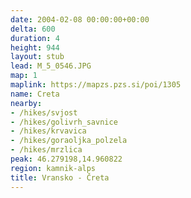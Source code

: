```yaml
---
date: 2004-02-08 00:00:00+00:00
delta: 600
duration: 4
height: 944
layout: stub
lead: M_5_0546.JPG
map: 1
maplink: https://mapzs.pzs.si/poi/1305
name: Creta
nearby:
- /hikes/svjost
- /hikes/golivrh_savnice
- /hikes/krvavica
- /hikes/goraoljka_polzela
- /hikes/mrzlica
peak: 46.279198,14.960822
region: kamnik-alps
title: Vransko - Čreta
---
```

